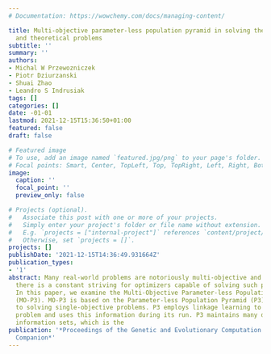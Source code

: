 ```yaml
---
# Documentation: https://wowchemy.com/docs/managing-content/

title: Multi-objective parameter-less population pyramid in solving the real-world
  and theoretical problems
subtitle: ''
summary: ''
authors:
- Michal W Przewozniczek
- Piotr Dziurzanski
- Shuai Zhao
- Leandro S Indrusiak
tags: []
categories: []
date: -01-01
lastmod: 2021-12-15T15:36:50+01:00
featured: false
draft: false

# Featured image
# To use, add an image named `featured.jpg/png` to your page's folder.
# Focal points: Smart, Center, TopLeft, Top, TopRight, Left, Right, BottomLeft, Bottom, BottomRight.
image:
  caption: ''
  focal_point: ''
  preview_only: false

# Projects (optional).
#   Associate this post with one or more of your projects.
#   Simply enter your project's folder or file name without extension.
#   E.g. `projects = ["internal-project"]` references `content/project/deep-learning/index.md`.
#   Otherwise, set `projects = []`.
projects: []
publishDate: '2021-12-15T14:36:49.931664Z'
publication_types:
- '1'
abstract: Many real-world problems are notoriously multi-objective and NP-hard. Hence,
  there is a constant striving for optimizers capable of solving such problems effectively.
  In this paper, we examine the Multi-Objective Parameter-less Population Pyramid
  (MO-P3). MO-P3 is based on the Parameter-less Population Pyramid (P3) that was dedicated
  to solving single-objective problems. P3 employs linkage learning to decompose the
  problem and uses this information during its run. P3 maintains many different linkage
  information sets, which is the
publication: '*Proceedings of the Genetic and Evolutionary Computation Conference
  Companion*'
---
```


